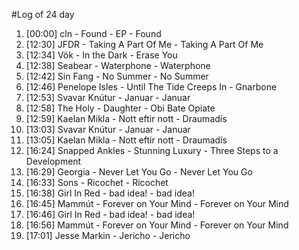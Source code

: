 #Log of 24 day

1. [00:00] cln - Found - EP - Found
1. [12:30] JFDR - Taking A Part Of Me - Taking A Part Of Me
1. [12:34] Vök - In the Dark - Erase You
1. [12:38] Seabear - Waterphone - Waterphone
1. [12:42] Sin Fang - No Summer - No Summer
1. [12:46] Penelope Isles - Until The Tide Creeps In - Gnarbone
1. [12:53] Svavar Knútur - Januar - Januar
1. [12:58] The Holy - Daughter - Obi Bate Opiate
1. [12:59] Kaelan Mikla - Nott eftir nott - Draumadís
1. [13:03] Svavar Knútur - Januar - Januar
1. [13:05] Kaelan Mikla - Nott eftir nott - Draumadís
1. [16:24] Snapped Ankles - Stunning Luxury - Three Steps to a Development
1. [16:29] Georgia - Never Let You Go - Never Let You Go
1. [16:33] Sons - Ricochet - Ricochet
1. [16:38] Girl In Red - bad idea! - bad idea!
1. [16:45] Mammút - Forever on Your Mind - Forever on Your Mind
1. [16:46] Girl In Red - bad idea! - bad idea!
1. [16:56] Mammút - Forever on Your Mind - Forever on Your Mind
1. [17:01] Jesse Markin - Jericho - Jericho
